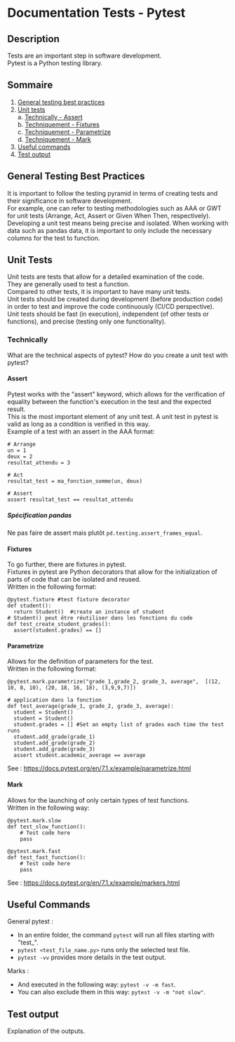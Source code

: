 # Documentation Tests - Pytest
## Description
Tests are an important step in software development.  
Pytest is a Python testing library.

## Sommaire
1. [General testing best practices](#General-testing-best-practices)
2. [Unit tests](#Unit-tests)  
    a. [Technically - Assert](#Assert)  
    b. [Techniquement - Fixtures](#Fixtures)  
    c. [Techniquement - Parametrize](#Parametrize)  
    d. [Techniquement - Mark](#Mark)
3. [Useful commands](#Useful-commands)  
4. [Test output](#Test-output)

## General Testing Best Practices
It is important to follow the testing pyramid in terms of creating tests and their significance in software development.  
For example, one can refer to testing methodologies such as AAA or GWT for unit tests (Arrange, Act, Assert or Given When Then, respectively).  
Developing a unit test means being precise and isolated. When working with data such as pandas data, it is important to only include the necessary columns for the test to function.  

## Unit Tests
Unit tests are tests that allow for a detailed examination of the code.  
They are generally used to test a function.  
Compared to other tests, it is important to have many unit tests.  
Unit tests should be created during development (before production code) in order to test and improve the code continuously (CI/CD perspective).  
Unit tests should be fast (in execution), independent (of other tests or functions), and precise (testing only one functionality).  

### Technically
What are the technical aspects of pytest? How do you create a unit test with pytest?

#### Assert
Pytest works with the "assert" keyword, which allows for the verification of equality between the function's execution in the test and the expected result.  
This is the most important element of any unit test. A unit test in pytest is valid as long as a condition is verified in this way.  
Example of a test with an assert in the AAA format:
```
# Arrange
un = 1
deux = 2
resultat_attendu = 3

# Act
resultat_test = ma_fonction_somme(un, deux)

# Assert
assert resultat_test == resultat_attendu
```
##### Spécification pandas
Ne pas faire de assert mais plutôt ```pd.testing.assert_frames_equal```.  


#### Fixtures
To go further, there are fixtures in pytest.  
Fixtures in pytest are Python decorators that allow for the initialization of parts of code that can be isolated and reused.  
Written in the following format:
```
@pytest.fixture #test fixture decorator
def student():
  return Student()  #create an instance of student
# Student() peut être réutiliser dans les fonctions du code
def test_create_student_grades():
  assert(student.grades) == []
```

#### Parametrize
Allows for the definition of parameters for the test.  
Written in the following format:
```
@pytest.mark.parametrize("grade_1,grade_2, grade_3, average",  [(12, 10, 8, 10), (20, 18, 16, 18), (3,9,9,7)])

# application dans la fonction
def test_average(grade_1, grade_2, grade_3, average):
  student = Student()
  student = Student()
  student.grades = [] #Set an empty list of grades each time the test runs
  student.add_grade(grade_1)
  student.add_grade(grade_2)
  student.add_grade(grade_3)
  assert student.academic_average == average
```

See : https://docs.pytest.org/en/7.1.x/example/parametrize.html

#### Mark
Allows for the launching of only certain types of test functions.  
Written in the following way:
```
@pytest.mark.slow
def test_slow_function():
    # Test code here
    pass

@pytest.mark.fast
def test_fast_function():
    # Test code here
    pass
```

See : https://docs.pytest.org/en/7.1.x/example/markers.html

## Useful Commands
General pytest :  
* In an entire folder, the command ```pytest``` will run all files starting with "test_".
* ```pytest <test_file_name.py>``` runs only the selected test file.
* ```pytest -vv``` provides more details in the test output.  

Marks :  
* And executed in the following way: ```pytest -v -m fast```.  
* You can also exclude them in this way: ```pytest -v -m "not slow"```.  

## Test output
Explanation of the outputs.
